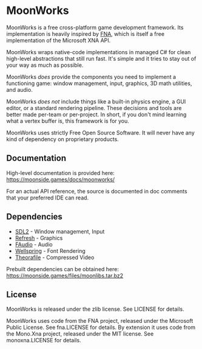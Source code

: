# MoonWorks

MoonWorks is a free cross-platform game development framework. Its implementation is heavily inspired by [FNA](https://github.com/FNA-XNA/FNA), which is itself a free implementation of the Microsoft XNA API.

MoonWorks wraps native-code implementations in managed C# for clean high-level abstractions that still run fast. It's simple and it tries to stay out of your way as much as possible.

MoonWorks *does* provide the components you need to implement a functioning game: window management, input, graphics, 3D math utilities, and audio.

MoonWorks *does not* include things like a built-in physics engine, a GUI editor, or a standard rendering pipeline. These decisions and tools are better made per-team or per-project. In short, if you don't mind learning what a vertex buffer is, this framework is for you.

MoonWorks uses strictly Free Open Source Software. It will never have any kind of dependency on proprietary products.

## Documentation

High-level documentation is provided here: https://moonside.games/docs/moonworks/

For an actual API reference, the source is documented in doc comments that your preferred IDE can read.

## Dependencies

* [SDL2](https://github.com/flibitijibibo/SDL2-CS) - Window management, Input
* [Refresh](https://gitea.moonside.games/MoonsideGames/Refresh) - Graphics
* [FAudio](https://github.com/FNA-XNA/FAudio) - Audio
* [Wellspring](https://gitea.moonside.games/MoonsideGames/Wellspring) - Font Rendering
* [Theorafile](https://github.com/FNA-XNA/Theorafile) - Compressed Video

Prebuilt dependencies can be obtained here: https://moonside.games/files/moonlibs.tar.bz2

## License

MoonWorks is released under the zlib license. See LICENSE for details.

MoonWorks uses code from the FNA project, released under the Microsoft Public License. See fna.LICENSE for details. By extension it uses code from the Mono.Xna project, released under the MIT license. See monoxna.LICENSE for details.
